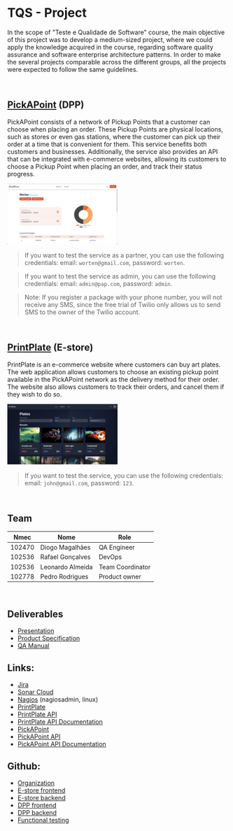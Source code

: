 # TQS - Project

In the scope of "Teste e Qualidade de Software" course, the main objective of this project was to develop a medium-sized project, where we could apply the knowledge acquired in the course, regarding software quality assurance and software enterprise architecture patterns. In order to make the several projects comparable across the different groups, all the projects were expected to follow the same guidelines.

</br>



## [PickAPoint](http://34.175.190.59:5173/) (DPP)

PickAPoint consists of a network of Pickup Points that a customer can choose when placing an order. These Pickup Points are physical locations, such as stores or even gas stations, where the customer can pick up their order at a time that is convenient for them. This service benefits both customers and businesses. Additionally, the service also provides an API that can be integrated with e-commerce websites, allowing its customers to choose a Pickup Point when placing an order, and track their status progress.

<img style="width:50%" src="./images/pickapoint.png">

> If you want to test the service as a partner, you can use the following credentials: email: `worten@gmail.com`, password: `worten`.

> If you want to test the service as admin, you can use the following credentials: email: `admin@pap.com`, password: `admin`.

> Note: If you register a package with your phone number, you will not receive any SMS, since the free trial of Twilio only allows us to send SMS to the owner of the Twilio account.

</br>

## [PrintPlate](http://34.175.190.59:9000/) (E-store)

PrintPlate is an e-commerce website where customers can buy art plates. The web application allows customers to choose an existing pickup point available in the PickAPoint network as the delivery method for their order. The website also allows customers to track their orders, and cancel them if they wish to do so.


<img style="width:50%" src="./images/printplate.png">

> If you want to test the service, you can use the following credentials: email: `john@gmail.com`, password: `123`.

</br>

## Team
| Nmec | Nome | Role |
| --- | --- | --- |
| 102470 | Diogo Magalhães | QA Engineer |
| 102536 | Rafael Gonçalves | DevOps |
| 102536 | Leonardo Almeida | Team Coordinator |
| 102778 | Pedro Rodrigues | Product owner | 

</br>

## Deliverables
- [Presentation](https://github.com/PickAPoint/Main/blob/main/deliverables/presentation.pdf)
- [Product Specification]()
- [QA Manual]()

## Links:
- [Jira](https://pickapoint.atlassian.net/jira/software/projects/PIC/boards/1)
- [Sonar Cloud](https://sonarcloud.io/summary/overall?id=PickAPoint_DPP_Backend)
- [Nagios](http://34.175.190.59/nagios/) (nagiosadmin, linux)
- [PrintPlate](http://34.175.190.59:9000/)
- [PrintPlate API](http://34.175.190.59:8080/)
- [PrintPlate API Documentation](https://documenter.getpostman.com/view/27497156/2s93sW8vAF)
- [PickAPoint](http://34.175.190.59:5173/)
- [PickAPoint API](http://34.175.190.59:8081/)
- [PickAPoint API Documentation](https://documenter.getpostman.com/view/27497156/2s93sW8vAK)

## Github:
- [Organization](https://github.com/PickAPoint)
- [E-store frontend](https://github.com/PickAPoint/PrintPlate)
- [E-store backend](https://github.com/PickAPoint/eStore_Backend)
- [DPP frontend](https://github.com/PickAPoint/DPP_Frontend)
- [DPP backend](https://github.com/PickAPoint/DPP_Backend)
- [Functional testing](https://github.com/PickAPoint/DDP_BDD)
